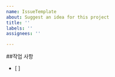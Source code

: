 ```yaml
---
name: IssueTemplate
about: Suggest an idea for this project
title: ''
labels: ''
assignees: ''

---
```


##작업 사항
- [ ]
